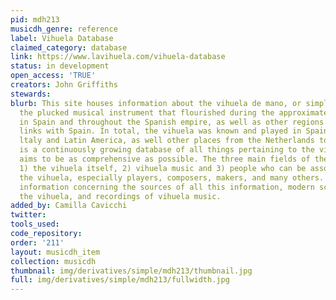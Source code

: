```yaml
---
pid: mdh213
musicdh_genre: reference
label: Vihuela Database
claimed_category: database
link: https://www.lavihuela.com/vihuela-database
status: in development
open_access: 'TRUE'
creators: John Griffiths
stewards: 
blurb: This site houses information about the vihuela de mano, or simply vihuela,
  the plucked musical instrument that flourished during the approximate period 1475-1625
  in Spain and throughout the Spanish empire, as well as other regions that had cultural
  links with Spain. In total, the vihuela was known and played in Spain, Portugal,
  ltaly and Latin America, as well other places from the Netherlands to Japan. This
  is a continuously growing database of all things pertaining to the vihuela that
  aims to be as comprehensive as possible. The three main fields of the database concern
  1) the vihuela itself, 2) vihuela music and 3) people who can be associated with
  the vihuela, especially players, composers, makers, and many others. The site integrates
  information concerning the sources of all this information, modern scholarship concerning
  the vihuela, and recordings of vihuela music.
added_by: Camilla Cavicchi
twitter: 
tools_used: 
code_repository: 
order: '211'
layout: musicdh_item
collection: musicdh
thumbnail: img/derivatives/simple/mdh213/thumbnail.jpg
full: img/derivatives/simple/mdh213/fullwidth.jpg
---
```

